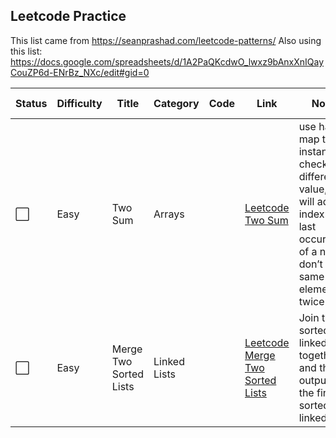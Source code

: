 ## Leetcode Practice

This list came from https://seanprashad.com/leetcode-patterns/
Also using this list: https://docs.google.com/spreadsheets/d/1A2PaQKcdwO_lwxz9bAnxXnIQayCouZP6d-ENrBz_NXc/edit#gid=0


|Status | Difficulty | Title | Category | Code | Link | Notes | Time Taken |
| --- | --- | --- | --- | --- | --- | --- | --- |
| :white_large_square: | Easy | Two Sum | Arrays |  |[Leetcode Two Sum](https://leetcode.com/problems/two-sum/)| use hash map to instantly check for difference value, map will add index of last occurrence of a num, don’t use same element twice|  |
| :white_large_square: | Easy | Merge Two Sorted Lists | Linked Lists | | [Leetcode Merge Two Sorted Lists](https://leetcode.com/problems/merge-two-sorted-lists/) | Join two sorted linked list together and the output is the final sorted linked list. |  |
